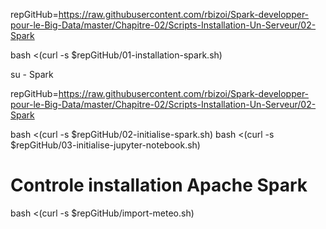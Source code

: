 repGitHub=https://raw.githubusercontent.com/rbizoi/Spark-developper-pour-le-Big-Data/master/Chapitre-02/Scripts-Installation-Un-Serveur/02-Spark

bash <(curl -s $repGitHub/01-installation-spark.sh)

su - Spark

repGitHub=https://raw.githubusercontent.com/rbizoi/Spark-developper-pour-le-Big-Data/master/Chapitre-02/Scripts-Installation-Un-Serveur/02-Spark

bash <(curl -s $repGitHub/02-initialise-spark.sh)
bash <(curl -s $repGitHub/03-initialise-jupyter-notebook.sh)

# Controle installation Apache Spark

bash <(curl -s $repGitHub/import-meteo.sh)
